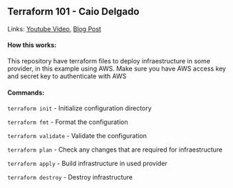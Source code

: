 ## Terraform 101 - Caio Delgado

Links: [Youtube Video](https://www.youtube.com/watch?v=bYvdJKTwx_I), [Blog Post](https://caiodelgado.dev/terraform-101/)

#### How this works:

  This repository have terraform files to deploy infraestructure in some provider, in this example using AWS.
  Make sure you have AWS access key and secret key to authenticate with AWS

#### Commands:

  `terraform init` - Initialize configuration directory

  `terraform fmt` - Format the configuration

  `terraform validate` - Validate the configuration

  `terraform plan` - Check any changes that are required for infraestructure

  `terraform apply` - Build infrastructure in used provider

  `terraform destroy` - Destroy infrastructure
